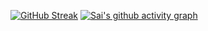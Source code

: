 [![GitHub Streak](https://streak-stats.demolab.com?user=SaiGaneshGupta6&theme=dark)](https://git.io/streak-stats)
[![Sai's github activity graph](https://github-readme-activity-graph.vercel.app/graph?username=SaiGaneshGupta6&theme=github-compact&bg_color=000000&area=true&days=60&title=Sai%20Ganesh's%20Contributions%20of%20last%20two%20months)](https://github.com/ashutosh00710/github-readme-activity-graph)
